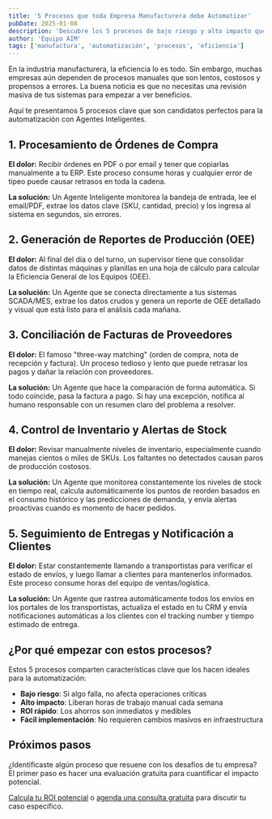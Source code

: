 ```yaml
---
title: '5 Procesos que toda Empresa Manufacturera debe Automatizar'
pubDate: 2025-01-08
description: 'Descubre los 5 procesos de bajo riesgo y alto impacto que puedes empezar a automatizar hoy mismo con agentes de IA para disparar tu eficiencia.'
author: 'Equipo AIM'
tags: ['manufactura', 'automatización', 'procesos', 'eficiencia']
---
```


En la industria manufacturera, la eficiencia lo es todo. Sin embargo, muchas empresas aún dependen de procesos manuales que son lentos, costosos y propensos a errores. La buena noticia es que no necesitas una revisión masiva de tus sistemas para empezar a ver beneficios.

Aquí te presentamos 5 procesos clave que son candidatos perfectos para la automatización con Agentes Inteligentes.

## 1. Procesamiento de Órdenes de Compra

**El dolor:** Recibir órdenes en PDF o por email y tener que copiarlas manualmente a tu ERP. Este proceso consume horas y cualquier error de tipeo puede causar retrasos en toda la cadena.

**La solución:** Un Agente Inteligente monitorea la bandeja de entrada, lee el email/PDF, extrae los datos clave (SKU, cantidad, precio) y los ingresa al sistema en segundos, sin errores.

## 2. Generación de Reportes de Producción (OEE)

**El dolor:** Al final del día o del turno, un supervisor tiene que consolidar datos de distintas máquinas y planillas en una hoja de cálculo para calcular la Eficiencia General de los Equipos (OEE).

**La solución:** Un Agente que se conecta directamente a tus sistemas SCADA/MES, extrae los datos crudos y genera un reporte de OEE detallado y visual que está listo para el análisis cada mañana.

## 3. Conciliación de Facturas de Proveedores

**El dolor:** El famoso "three-way matching" (orden de compra, nota de recepción y factura). Un proceso tedioso y lento que puede retrasar los pagos y dañar la relación con proveedores.

**La solución:** Un Agente que hace la comparación de forma automática. Si todo coincide, pasa la factura a pago. Si hay una excepción, notifica al humano responsable con un resumen claro del problema a resolver.

## 4. Control de Inventario y Alertas de Stock

**El dolor:** Revisar manualmente niveles de inventario, especialmente cuando manejas cientos o miles de SKUs. Los faltantes no detectados causan paros de producción costosos.

**La solución:** Un Agente que monitorea constantemente los niveles de stock en tiempo real, calcula automáticamente los puntos de reorden basados en el consumo histórico y las predicciones de demanda, y envía alertas proactivas cuando es momento de hacer pedidos.

## 5. Seguimiento de Entregas y Notificación a Clientes

**El dolor:** Estar constantemente llamando a transportistas para verificar el estado de envíos, y luego llamar a clientes para mantenerlos informados. Este proceso consume horas del equipo de ventas/logística.

**La solución:** Un Agente que rastrea automáticamente todos los envíos en los portales de los transportistas, actualiza el estado en tu CRM y envía notificaciones automáticas a los clientes con el tracking number y tiempo estimado de entrega.

## ¿Por qué empezar con estos procesos?

Estos 5 procesos comparten características clave que los hacen ideales para la automatización:

- **Bajo riesgo**: Si algo falla, no afecta operaciones críticas
- **Alto impacto**: Liberan horas de trabajo manual cada semana
- **ROI rápido**: Los ahorros son inmediatos y medibles
- **Fácil implementación**: No requieren cambios masivos en infraestructura

## Próximos pasos

¿Identificaste algún proceso que resuene con los desafíos de tu empresa? El primer paso es hacer una evaluación gratuita para cuantificar el impacto potencial.

[Calcula tu ROI potencial](/herramientas/calculadora-roi) o [agenda una consulta gratuita](/contacto) para discutir tu caso específico. 